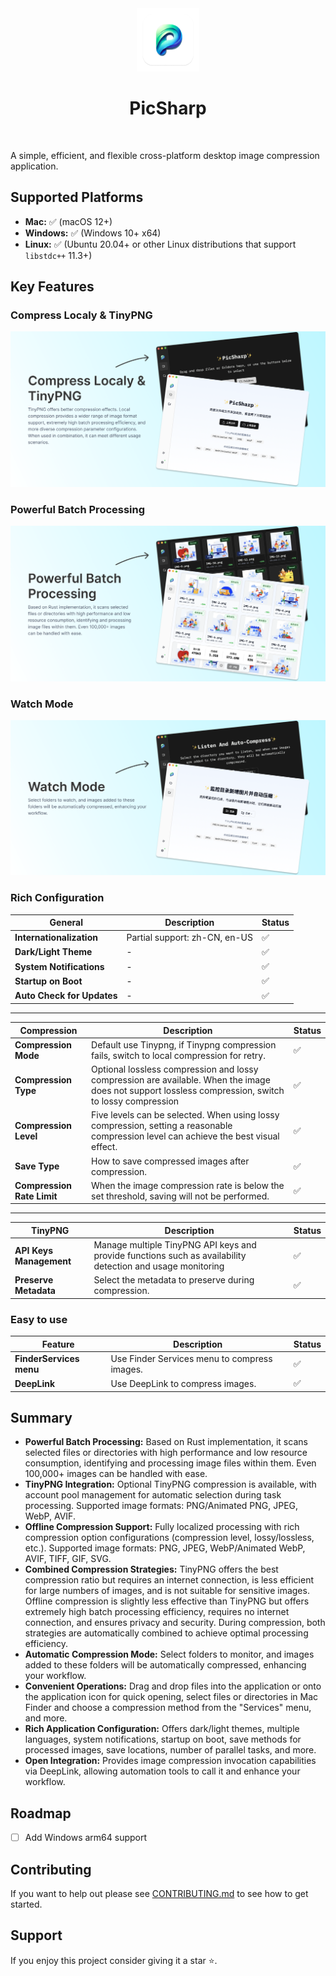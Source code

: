 <div align="center">
  <a href="" target="_blank">
    <img src="./doc/logo.png" alt="PicSharp Logo" width="20%" />
  </a>
  <h1>PicSharp</h1>
  <br>
</div>

A simple, efficient, and flexible cross-platform desktop image compression application.

## Supported Platforms

- **Mac:** ✅ (macOS 12+)
- **Windows:** ✅ (Windows 10+ x64)
- **Linux:** ✅ (Ubuntu 20.04+ or other Linux distributions that support `libstdc++` 11.3+)

## Key Features

### Compress Localy & TinyPNG

![Compress Localy & TinyPNG](./doc/Local-Compress&TinyPNG.png)

### Powerful Batch Processing

![Powerful Batch Processing](./doc/Powerful-Batch-Processing.png)

### Watch Mode

![Watch Mode](./doc/Watch-Mode.png)

### Rich Configuration

| **General**                | **Description**               | **Status** |
| -------------------------- | ----------------------------- | ---------- |
| **Internationalization**   | Partial support: zh-CN, en-US | ✅         |
| **Dark/Light Theme**       | -                             | ✅         |
| **System Notifications**   | -                             | ✅         |
| **Startup on Boot**        | -                             | ✅         |
| **Auto Check for Updates** | -                             | ✅         |

---

| **Compression**            | **Description**                                                                                                                                      | **Status** |
| -------------------------- | ---------------------------------------------------------------------------------------------------------------------------------------------------- | ---------- |
| **Compression Mode**       | Default use Tinypng, if Tinypng compression fails, switch to local compression for retry.                                                            | ✅         |
| **Compression Type**       | Optional lossless compression and lossy compression are available. When the image does not support lossless compression, switch to lossy compression | ✅         |
| **Compression Level**      | Five levels can be selected. When using lossy compression, setting a reasonable compression level can achieve the best visual effect.                | ✅         |
| **Save Type**              | How to save compressed images after compression.                                                                                                     | ✅         |
| **Compression Rate Limit** | When the image compression rate is below the set threshold, saving will not be performed.                                                            | ✅         |

---

| **TinyPNG**             | **Description**                                                                                            | **Status** |
| ----------------------- | ---------------------------------------------------------------------------------------------------------- | ---------- |
| **API Keys Management** | Manage multiple TinyPNG API keys and provide functions such as availability detection and usage monitoring | ✅         |
| **Preserve Metadata**   | Select the metadata to preserve during compression.                                                        | ✅         |

### Easy to use

| **Feature**             | **Description**                              | **Status** |
| ----------------------- | -------------------------------------------- | ---------- |
| **FinderServices menu** | Use Finder Services menu to compress images. | ✅         |
| **DeepLink**            | Use DeepLink to compress images.             | ✅         |

## Summary

- **Powerful Batch Processing:** Based on Rust implementation, it scans selected files or directories with high performance and low resource consumption, identifying and processing image files within them. Even 100,000+ images can be handled with ease.
- **TinyPNG Integration:** Optional TinyPNG compression is available, with account pool management for automatic selection during task processing. Supported image formats: PNG/Animated PNG, JPEG, WebP, AVIF.
- **Offline Compression Support:** Fully localized processing with rich compression option configurations (compression level, lossy/lossless, etc.). Supported image formats: PNG, JPEG, WebP/Animated WebP, AVIF, TIFF, GIF, SVG.
- **Combined Compression Strategies:** TinyPNG offers the best compression ratio but requires an internet connection, is less efficient for large numbers of images, and is not suitable for sensitive images. Offline compression is slightly less effective than TinyPNG but offers extremely high batch processing efficiency, requires no internet connection, and ensures privacy and security. During compression, both strategies are automatically combined to achieve optimal processing efficiency.
- **Automatic Compression Mode:** Select folders to monitor, and images added to these folders will be automatically compressed, enhancing your workflow.
- **Convenient Operations:** Drag and drop files into the application or onto the application icon for quick opening, select files or directories in Mac Finder and choose a compression method from the "Services" menu, and more.
- **Rich Application Configuration:** Offers dark/light themes, multiple languages, system notifications, startup on boot, save methods for processed images, save locations, number of parallel tasks, and more.
- **Open Integration:** Provides image compression invocation capabilities via DeepLink, allowing automation tools to call it and enhance your workflow.

## Roadmap

- [ ] Add Windows arm64 support

## Contributing

If you want to help out please see [CONTRIBUTING.md](CONTRIBUTING.md) to see how to get started.

## Support

If you enjoy this project consider giving it a star ⭐.
